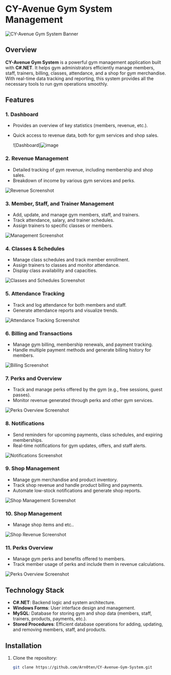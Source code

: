 # CY-Avenue Gym System Management

![CY-Avenue Gym System Banner](path-to-your-image/banner.png)

## Overview

**CY-Avenue Gym System** is a powerful gym management application built with **C#.NET**. It helps gym administrators efficiently manage members, staff, trainers, billing, classes, attendance, and a shop for gym merchandise. With real-time data tracking and reporting, this system provides all the necessary tools to run gym operations smoothly.

## Features

### 1. **Dashboard**
   - Provides an overview of key statistics (members, revenue, etc.).
   - Quick access to revenue data, both for gym services and shop sales.

      ![Dashboard]![image](https://github.com/user-attachments/assets/b1e0eab5-b441-42bc-b592-716227d7f4d9)

### 2. **Revenue Management**
   - Detailed tracking of gym revenue, including membership and shop sales.
   - Breakdown of income by various gym services and perks.

   ![Revenue Screenshot](![image](https://github.com/user-attachments/assets/fe0e5019-042a-4dc4-bc2a-afe6c2230a81))

### 3. **Member, Staff, and Trainer Management**
   - Add, update, and manage gym members, staff, and trainers.
   - Track attendance, salary, and trainer schedules.
   - Assign trainers to specific classes or members.

   ![Management Screenshot](![image](https://github.com/user-attachments/assets/70e94ded-7bdd-4eb8-9a16-e7a7cd82575f)
)

### 4. **Classes & Schedules**
   - Manage class schedules and track member enrollment.
   - Assign trainers to classes and monitor attendance.
   - Display class availability and capacities.

   ![Classes and Schedules Screenshot](![image](https://github.com/user-attachments/assets/81fae58b-85f5-43ca-b54d-64461b48e84b)
)

### 5. **Attendance Tracking**
   - Track and log attendance for both members and staff.
   - Generate attendance reports and visualize trends.

   ![Attendance Tracking Screenshot](path-to-your-image/attendance.png)

### 6. **Billing and Transactions**
   - Manage gym billing, membership renewals, and payment tracking.
   - Handle multiple payment methods and generate billing history for members.

   ![Billing Screenshot](![image](https://github.com/user-attachments/assets/5e3cc5ad-c123-4fc7-855a-69fb52b4e6bf)
)

### 7. **Perks and Overview**
   - Track and manage perks offered by the gym (e.g., free sessions, guest passes).
   - Monitor revenue generated through perks and other gym services.

   ![Perks Overview Screenshot](![image](https://github.com/user-attachments/assets/870f1db1-b945-4321-9ca2-9fbbdaf32d4b)
)

### 8. **Notifications**
   - Send reminders for upcoming payments, class schedules, and expiring memberships.
   - Real-time notifications for gym updates, offers, and staff alerts.

   ![Notifications Screenshot](![image](https://github.com/user-attachments/assets/4e835429-7bcd-4294-942a-b4db6d861ead)
)

### 9. **Shop Management**
   - Manage gym merchandise and product inventory.
   - Track shop revenue and handle product billing and payments.
   - Automate low-stock notifications and generate shop reports.

   ![Shop Management Screenshot](path-to-your-image/shop-management.png)

### 10. **Shop Management**
   - Manage shop items and etc..
   

   ![Shop Revenue Screenshot](![image](https://github.com/user-attachments/assets/13ec037c-c197-4492-b818-676c576bfbe6)
)

### 11. **Perks Overview**
   - Manage gym perks and benefits offered to members.
   - Track member usage of perks and include them in revenue calculations.

   ![Perks Overview Screenshot](![image](https://github.com/user-attachments/assets/1058b4d9-1342-4264-bc87-e0f425a0d126)
)

## Technology Stack

- **C#.NET**: Backend logic and system architecture.
- **Windows Forms**: User interface design and management.
- **MySQL**: Database for storing gym and shop data (members, staff, trainers, products, payments, etc.).
- **Stored Procedures**: Efficient database operations for adding, updating, and removing members, staff, and products.

## Installation

1. Clone the repository:
   ```bash
   git clone https://github.com/Arn0ten/CY-Avenue-Gym-System.git
